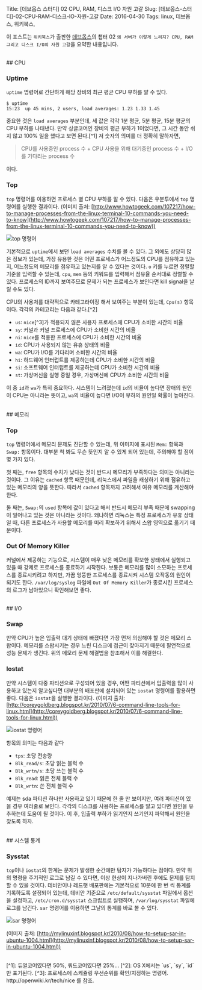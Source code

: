 Title: [데브옵스 스터디] 02 CPU, RAM, 디스크 I/O 자원 고갈
Slug: [데브옵스-스터디]-02-CPU-RAM-디스크-IO-자원-고갈
Date: 2016-04-30
Tags: linux, 데브옵스, 위키북스, 

이 포스트는 `위키북스`가 출판한 [데브옵스](http://www.aladin.co.kr/shop/wproduct.aspx?ItemId=26451777)의 챕터 02 `왜 서버가 이렇게 느리지? CPU, RAM 그리고 디스크 I/O의 자원 고갈`을 요약한 내용입니다.

<br>
## CPU

### Uptime

`uptime` 명령어로 간단하게 해당 장비의 최근 평균 CPU 부하를 알 수 있다.

    $ uptime
    15:23  up 45 mins, 2 users, load averages: 1.23 1.33 1.45

중요한 것은 `load averages` 부분인데, 세 값은 각각 1분 평균, 5분 평균, 15분 평균의 CPU 부하를 나태낸다. 만약 싱글코어인 장비의 평균 부하가 1이었다면, 그 시간 동안 쉬지 않고 100% 일을 했다고 보면 된다.[^1] 저 숫자의 의미를 더 정확히 말하자면,

> CPU를 사용중인 process 수 + CPU 사용을 위해 대기중인 process 수 + I/O를 기다리는 process 수

이다.

### Top

`top` 명령어를 이용하면 프로세스 별 CPU 부하를 알 수 있다. 다음은 우분투에서 `top` 명령어를 실행한 결과이다. (이미지 출처: [http://www.howtogeek.com/107217/how-to-manage-processes-from-the-linux-terminal-10-commands-you-need-to-know](http://www.howtogeek.com/107217/how-to-manage-processes-from-the-linux-terminal-10-commands-you-need-to-know))

![`top` 명령어]({filename}/images/top-command.png)

기본적으로 `uptime`에서 보던 `load averages` 수치를 볼 수 있다. 그 외에도 상당히 많은 정보가 있는데, 가장 유용한 것은 어떤 프로세스가 어느정도의 CPU를 점유하고 있는지, 어느정도의 메모리를 점유하고 있는지를 알 수 있다는 것이다. `o` 키를 누르면 정렬할 기준을 입력할 수 있는데, `cpu`, `mem` 등의 키워드를 입력해서 점유율 순서대로 정렬할 수 있다. 프로세스의 ID까지 보여주므로 문제가 되는 프로세스가 보인다면 kill signal을 날릴 수도 있다.

CPU의 사용처를 대략적으로 카테고라이징 해서 보여주는 부분이 있는데, `Cpu(s)` 항목이다. 각각의 카테고리는 다음과 같다.[^2]

- `us`: `nice`[^3]가 적용되지 않은 사용자 프로세스에 CPU가 소비한 시간의 비율
- `sy`: 커널과 커널 프로세스에 CPU가 소비한 시간의 비율
- `ni`: `nice`를 적용한 프로세스에 CPU가 소비한 시간의 비율
- `id`: CPU가 사용되지 않는 유휴 상태의 비율
- `wa`: CPU가 I/O를 기다리며 소비한 시간의 비율
- `hi`: 하드웨어 인터럽트를 제공하는데 CPU가 소비한 시간의 비율
- `si`: 소프트웨어 인터럽트를 제공하는데 CPU가 소비한 시간의 비율
- `st`: 가상머신을 실행 중일 경우, 가상머신에 CPU가 소비한 시간의 비율

이 중 `id`과 `wa`가 특히 중요하다. 시스템이 느려졌는데 `id`의 비율이 높다면 장애의 원인이 CPU는 아니라는 뜻이고, `wa`의 비율이 높다면 I/O이 부하의 원인일 확률이 높아진다.

<br>
## 메모리

### Top

`top` 명령어에서 메모리 문제도 진단할 수 있는데, 위 이미지에 표시된 `Mem:` 항목과 `Swap:` 항목이다. 대부분 척 봐도 무슨 뜻인지 알 수 있게 되어 있는데, 주의해야 할 점이 몇 가지 있다.

첫 째는, `free` 항목의 수치가 낮다는 것이 반드시 메모리가 부족하다는 의미는 아니라는 것이다. 그 이유는 `cached` 항목 때문인데, 리눅스에서 파일을 캐싱하기 위해 점유하고 있는 메모리의 양을 뜻한다. 따라서 `cached` 항목까지 고려해서 여유 메모리를 계산해야 한다.

둘 째는, `Swap:`의 `used` 항목에 값이 있다고 해서 반드시 메모리 부족 때문에 swapping이 일어나고 있는 것은 아니라는 것이다. 왜냐하면 리눅스는 특정 프로세스가 유휴 상태일 때, 다른 프로세스가 사용할 메모리를 미리 확보하기 위해서 스왑 영역으로 옮기기 때문이다.

### Out Of Memory Killer

커널에서 제공하는 기능으로, 시스템이 매우 낮은 메모리를 확보한 상태에서 실행되고 있을 때 강제로 프로세스를 종료하기 시작한다. 보통은 메모리를 많이 소모하는 프로세스를 종료시키려고 하지만, 가끔 엉뚱한 프로세스를 종료시켜 시스템 오작동의 원인이 되기도 한다. `/var/log/syslog` 파일에 `Out Of Memory Killer`가 종료시킨 프로세스의 로그가 남아있으니 확인해보면 좋다.

<br>
## I/O

### Swap

만약 CPU가 높은 입출력 대기 상태에 빠졌다면 가장 먼저 의심해야 할 것은 메모리 스왑이다. 메모리를 스왑시키는 경우 느린 디스크에 접근이 잦아지기 때문에 필연적으로 성능 문제가 생긴다. 위의 메모리 문제 해결법을 참조해서 이를 해결한다.

### Iostat

만약 시스템이 다중 파티션으로 구성되어 있을 경우, 어떤 파티션에서 입출력을 많이 사용하고 있는지 알고싶다면 대부분의 배포판에 설치되어 있는 `iostat` 명령어를 활용하면 좋다. 다음은 `iostat`을 실행한 결과이다. (이미지 출처: [http://coreygoldberg.blogspot.kr/2010/07/6-command-line-tools-for-linux.html](http://coreygoldberg.blogspot.kr/2010/07/6-command-line-tools-for-linux.html))

![`iostat` 명령어]({filename}/images/top-command.png)

항목의 의미는 다음과 같다

- `tps`: 초당 전송량
- `Blk_read/s`: 초당 읽는 블럭 수
- `Blk_wrtn/s`: 초당 쓰는 블럭 수
- `Blk_read`: 읽은 전체 블럭 수
- `Blk_wrtn`: 쓴 전체 블럭 수

예제는 sda 파티션 하나만 사용하고 있기 때문에 한 줄 만 보이지만, 여러 파티션이 있을 경우 여러줄로 보인다. 각각의 디스크를 사용하는 프로세스를 알고 있다면 원인을 유추하는데 도움이 될 것이다. 이 후, 입출력 부하가 읽기인지 쓰기인지 파악해서 원인을 찾도록 하자.

<br>
## 시스템 통계

### Sysstat

`top`이나 `iostat`의 한계는 문제가 발생한 순간에만 탐지가 가능하다는 점이다. 만약 위의 명령을 주기적인 로그로 남길 수 있다면, 이상 현상이 지나가버린 후에도 문제를 탐지할 수 있을 것이다. 데비안이나 레드햇 배포판에는 기본적으로 10분에 한 번 씩 통계를 기록하도록 설정되어 있는데, 데비안 기준으로 `/etc/default/sysstat` 파일에서 옵션을 설정하고, `/etc/cron.d/sysstat` 스크립트로 실행하며, `/var/log/sysstat` 파일에 로그를 남긴다. `sar` 명령어를 이용하면 그날의 통계를 바로 볼 수 있다.

![`sar` 명령어]({filename}/images/sar-command.png)

(이미지 출처: [http://mylinuxinf.blogspot.kr/2010/08/how-to-setup-sar-in-ubuntu-1004.html](http://mylinuxinf.blogspot.kr/2010/08/how-to-setup-sar-in-ubuntu-1004.html))

<br>
[^1]: 듀얼코어였다면 50%, 쿼드코어였다면 25%...
[^2]: OS X에서는 `us`, `sy`, `id`만 표기된다.
[^3]: 프로세스에 스케쥴링 우선순위를 확인/지정하는 명령어. http://openwiki.kr/tech/nice 를 참조.
